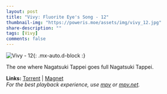 ```yaml
---
layout: post
title: "Vivy: Fluorite Eye's Song - 12"
thumbnail-img: "https://poweris.moe/assets/img/vivy_12.jpg"
share-description: ""
tags: [Vivy]
comments: false
---
```


![Vivy - 12](https://poweris.moe/assets/img/vivy_12.jpg){: .mx-auto.d-block :}

The one where Nagatsuki Tappei goes full Nagatsuki Tappei.
<!-- excerpt-end -->

**Links:** [Torrent](https://nyaa.si/view/1402043) | [Magnet](magnet:?xt=urn:btih:f4903067532693e882b800c3cc228dc64ff917a3&dn=%5BYameteTomete%5D%20Vivy%20-%20Fluorite%20Eye%27s%20Song%20-%2012%20%5B1FC11145%5D.mkv&tr=http%3A%2F%2Fnyaa.tracker.wf%3A7777%2Fannounce&tr=udp%3A%2F%2Fopen.stealth.si%3A80%2Fannounce&tr=udp%3A%2F%2Ftracker.opentrackr.org%3A1337%2Fannounce&tr=udp%3A%2F%2Fexodus.desync.com%3A6969%2Fannounce&tr=udp%3A%2F%2Ftracker.torrent.eu.org%3A451%2Fannounce) <br>
*For the best playback experience, use [mpv](https://mpv.io/) or [mpv.net](https://mpv-net.github.io/mpv.net-web-site/).*
